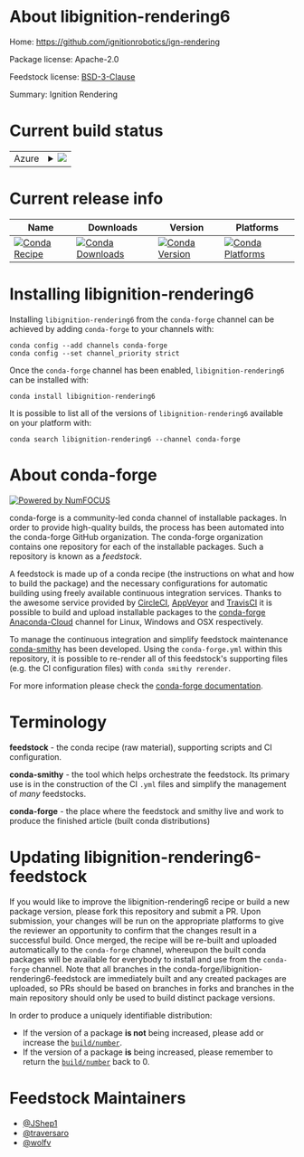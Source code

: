 About libignition-rendering6
============================

Home: https://github.com/ignitionrobotics/ign-rendering

Package license: Apache-2.0

Feedstock license: [BSD-3-Clause](https://github.com/conda-forge/libignition-rendering4-feedstock/blob/master/LICENSE.txt)

Summary: Ignition Rendering

Current build status
====================


<table>
    
  <tr>
    <td>Azure</td>
    <td>
      <details>
        <summary>
          <a href="https://dev.azure.com/conda-forge/feedstock-builds/_build/latest?definitionId=11688&branchName=master">
            <img src="https://dev.azure.com/conda-forge/feedstock-builds/_apis/build/status/libignition-rendering4-feedstock?branchName=master">
          </a>
        </summary>
        <table>
          <thead><tr><th>Variant</th><th>Status</th></tr></thead>
          <tbody><tr>
              <td>osx_arm64_ogre1.10</td>
              <td>
                <a href="https://dev.azure.com/conda-forge/feedstock-builds/_build/latest?definitionId=11688&branchName=master">
                  <img src="https://dev.azure.com/conda-forge/feedstock-builds/_apis/build/status/libignition-rendering4-feedstock?branchName=master&jobName=osx&configuration=osx_arm64_ogre1.10" alt="variant">
                </a>
              </td>
            </tr><tr>
              <td>osx_arm64_ogre1.12</td>
              <td>
                <a href="https://dev.azure.com/conda-forge/feedstock-builds/_build/latest?definitionId=11688&branchName=master">
                  <img src="https://dev.azure.com/conda-forge/feedstock-builds/_apis/build/status/libignition-rendering4-feedstock?branchName=master&jobName=osx&configuration=osx_arm64_ogre1.12" alt="variant">
                </a>
              </td>
            </tr>
          </tbody>
        </table>
      </details>
    </td>
  </tr>
</table>

Current release info
====================

| Name | Downloads | Version | Platforms |
| --- | --- | --- | --- |
| [![Conda Recipe](https://img.shields.io/badge/recipe-libignition--rendering6-green.svg)](https://anaconda.org/conda-forge/libignition-rendering6) | [![Conda Downloads](https://img.shields.io/conda/dn/conda-forge/libignition-rendering6.svg)](https://anaconda.org/conda-forge/libignition-rendering6) | [![Conda Version](https://img.shields.io/conda/vn/conda-forge/libignition-rendering6.svg)](https://anaconda.org/conda-forge/libignition-rendering6) | [![Conda Platforms](https://img.shields.io/conda/pn/conda-forge/libignition-rendering6.svg)](https://anaconda.org/conda-forge/libignition-rendering6) |

Installing libignition-rendering6
=================================

Installing `libignition-rendering6` from the `conda-forge` channel can be achieved by adding `conda-forge` to your channels with:

```
conda config --add channels conda-forge
conda config --set channel_priority strict
```

Once the `conda-forge` channel has been enabled, `libignition-rendering6` can be installed with:

```
conda install libignition-rendering6
```

It is possible to list all of the versions of `libignition-rendering6` available on your platform with:

```
conda search libignition-rendering6 --channel conda-forge
```


About conda-forge
=================

[![Powered by NumFOCUS](https://img.shields.io/badge/powered%20by-NumFOCUS-orange.svg?style=flat&colorA=E1523D&colorB=007D8A)](http://numfocus.org)

conda-forge is a community-led conda channel of installable packages.
In order to provide high-quality builds, the process has been automated into the
conda-forge GitHub organization. The conda-forge organization contains one repository
for each of the installable packages. Such a repository is known as a *feedstock*.

A feedstock is made up of a conda recipe (the instructions on what and how to build
the package) and the necessary configurations for automatic building using freely
available continuous integration services. Thanks to the awesome service provided by
[CircleCI](https://circleci.com/), [AppVeyor](https://www.appveyor.com/)
and [TravisCI](https://travis-ci.com/) it is possible to build and upload installable
packages to the [conda-forge](https://anaconda.org/conda-forge)
[Anaconda-Cloud](https://anaconda.org/) channel for Linux, Windows and OSX respectively.

To manage the continuous integration and simplify feedstock maintenance
[conda-smithy](https://github.com/conda-forge/conda-smithy) has been developed.
Using the ``conda-forge.yml`` within this repository, it is possible to re-render all of
this feedstock's supporting files (e.g. the CI configuration files) with ``conda smithy rerender``.

For more information please check the [conda-forge documentation](https://conda-forge.org/docs/).

Terminology
===========

**feedstock** - the conda recipe (raw material), supporting scripts and CI configuration.

**conda-smithy** - the tool which helps orchestrate the feedstock.
                   Its primary use is in the construction of the CI ``.yml`` files
                   and simplify the management of *many* feedstocks.

**conda-forge** - the place where the feedstock and smithy live and work to
                  produce the finished article (built conda distributions)


Updating libignition-rendering6-feedstock
=========================================

If you would like to improve the libignition-rendering6 recipe or build a new
package version, please fork this repository and submit a PR. Upon submission,
your changes will be run on the appropriate platforms to give the reviewer an
opportunity to confirm that the changes result in a successful build. Once
merged, the recipe will be re-built and uploaded automatically to the
`conda-forge` channel, whereupon the built conda packages will be available for
everybody to install and use from the `conda-forge` channel.
Note that all branches in the conda-forge/libignition-rendering6-feedstock are
immediately built and any created packages are uploaded, so PRs should be based
on branches in forks and branches in the main repository should only be used to
build distinct package versions.

In order to produce a uniquely identifiable distribution:
 * If the version of a package **is not** being increased, please add or increase
   the [``build/number``](https://docs.conda.io/projects/conda-build/en/latest/resources/define-metadata.html#build-number-and-string).
 * If the version of a package **is** being increased, please remember to return
   the [``build/number``](https://docs.conda.io/projects/conda-build/en/latest/resources/define-metadata.html#build-number-and-string)
   back to 0.

Feedstock Maintainers
=====================

* [@JShep1](https://github.com/JShep1/)
* [@traversaro](https://github.com/traversaro/)
* [@wolfv](https://github.com/wolfv/)

